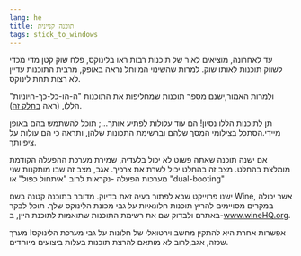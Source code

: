 ```yaml
---
lang: he
title: תוכנה קניינית
tags: stick_to_windows
---
```


 עד לאחרונה, מוציאים לאור של תוכנות רבות ראו בלינוקס, פלח שוק קטן מדי מכדי לשווק תוכנות לאותו שוק.
למרות שהשינוי המיוחל נראה באופק, מרבית התוכנות עדיין לא רצות תחת לינוקס.  

ולמרות האמור,ישנם מספר תוכנות שמחליפות את התוכנות "ה-הו-כל-כך-חיוניות" הללו, 
(ראה <a href="/items/warez/index_he.php?lang=he">בחלק זה</a>).

 תן לתוכנות הללו נסיון! הם עוד עלולות לפתיע אותך...; תוכל להשתמש בהם באופן מיידי.הסתכל בצילומי המסך שלהם וברשימת התכונות שלהן, ותראה כי הם עולות על ציפיותך.

אם ישנה תוכנה שאתה פשוט לא יכול בלעדיה, שמירת מערכת ההפעלה הקודמת מומלצת בהחלט. מצב זה בהחלט יכול לשרת את צרכיך. 
אגב, מצב זה שבו מותקנות שני מערכות הפעלה -נקראות לרוב "איתחול כפול" או "dual-booting"


ישנו פרוייקט שבא לפתור בעיה זאת בדיוק.
מדובר בתוכנה קטנה בשם Wine, אשר יכולה במקרים מסויימים להריץ תוכנות חלונאיות על גבי מכונת הלינוקס שלך.
תוכל לבקר באתרם ולבדוק שם את רשימת התוכנות שתואמות לתוכנת היין, ב-<a href="http://www.winehq.org">www.wineHQ.org</a>.

אפשרות אחרת היא להתקין מחשב וירטואלי של חלונות על גבי מערכת הלינוקס! מערך שכזה, אגב,לרוב לא מותאם להרצת תוכנות בעלות ביצועים מיוחדים.

